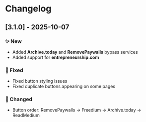 # Changelog

## [3.1.0] - 2025-10-07

### ✨ New

- Added **Archive.today** and **RemovePaywalls** bypass services
- Added support for **entrepreneurship.com**

### 🔧 Fixed

- Fixed button styling issues
- Fixed duplicate buttons appearing on some pages

### 🔄 Changed

- Button order: RemovePaywalls → Freedium → Archive.today → ReadMedium


